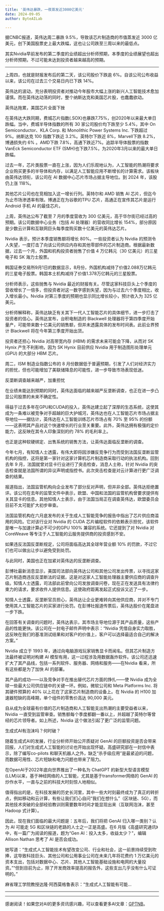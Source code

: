 ```yaml
---
title: '英伟达暴跌，一夜蒸发近3000亿美元'
date: 2024-09-05
author: ByteAILab

---
```


据CNBC报道，英伟达周二暴跌 9.5%，导致该芯片制造商的市值蒸发近 3000 亿美元，创下美国股票史上最大跌幅，这也让公司跌至三周以来的最低点。

其实Nvidia早前发布的第二季度的业绩超出分析师预期，本季度的业绩展望也超出分析师预期，不过可能未达到投资者越来越高的预期。

---
上周四，也就是财报发布后的第二天，该公司股价下跌逾 6%。自该公司公布收益以来，该公司在过去三个交易日内已下跌 14%。

英伟达的波动，充分表明投资者对推动今年股市大幅上涨的新兴人工智能技术愈加谨慎。而在英伟达动荡的同时，整个纳斯达克和美国芯片股，也蠢蠢欲动。

英伟达拖累，美国芯片全面下挫

在英伟达大跌同期，费城芯片指数(.SOX)也暴跌7.75%，创2020年以来最大单日跌幅。当中，费城半导体指数的所有 30 家公司股价均下跌至少 5.4%，其中 On Semiconductor、KLA Corp. 和 Monolithic Power Systems Inc. 下跌超过 9%。纳斯达克 100 指数下跌近 3.2%。英特尔下跌近 8%，Marvell下跌 8.2%，博通损失约 6% 。AMD下跌 7.8%，高通下跌近7%。追踪半导体股票的指数VanEck Semiconductor ETF (SMH)也下跌7.5%，为2020年3月以来的最大单日跌幅。

过去一年，芯片类股票一直在上涨，因为人们乐观地认为，人工智能的热潮将要求企业购买更多的半导体和内存，以满足人工智能应用不断增长的计算需求。该板块由英伟达领衔，该公司在 AI 数据中心芯片市场占据主导地位。到 2024 年，该股仍上涨 118%。

其他芯片公司也在竞相加入这一增长行列。英特尔和 AMD 销售 AI 芯片，但迄今为止市场渗透率有限。博通正在为谷歌的TPU 芯片，高通正在宣传其芯片是运行 Android 手机 AI 的最佳芯片。

上周，英伟达公布了截至 7 月的季度营收为 300 亿美元，高于华尔街已经过高的预期。该公司数据中心业务（包括 AI 处理器）的营收同比增长 154%，部分原因是少数云计算和互联网巨头每季度购买数十亿美元的英伟达芯片。

Nvidia 表示，预计本季度销售额将增长 80%。一些投资者认为 Nvidia 的预测令人失望，一度打击了向该公司供应内存和其他零部件的芯片制造商。根据最新数据，过去一个月，外国和机构投资者抛售了价值 4 万亿韩元（30 亿美元）的三星电子和 SK 海力士股票。

韩国证券交易所9月1日的数据显示，8月份，外国机构减持了价值2.088万亿韩元的三星电子股票。韩国本土机构减持了价值1.378万亿韩元的三星股票。

分析师表示，这些抛售与 Nvidia 最近的财报有关。尽管这家科技巨头上个季度的营收增长了一倍多，但投资者对这一数字感到失望，因为与过去六个季度相比，收入增长最小。Nvidia 对第三季度的预期也显示同比增长较小，预计收入为 325 亿美元。

分析师解释称，英伟达缺乏有关其下一代人工智能芯片的具体细节，进一步打击了投资者的信心。英伟达宣布，台积电制造的 Blackwell 处理器将于第四季度开始量产，可能带来数十亿美元的销售额，但并未透露具体的发布时间表。此前业界预计 Blackwell 将在今年第三季度开始出货。

投资者还担心 Nvidia 对高带宽内存 (HBM) 的需求未来可能会下降，从而对 SK Hynix 产生不利影响，因为 SK Hynix 目前供应 Nvidia 用于制造图形处理单元 (GPU) 的大部分 HBM 芯片。

周二，ISM 制造业指数公布的 8 月份数据低于普遍预期，引发了人们对经济实力的担忧，但也可能增加了美联储降息的可能性，进一步导致市场表现低迷。

反垄断调查越来越严，加重担忧

在业绩未能达到预期的同时，英伟达面临的越来越严反垄断调查，也正在进一步凸显公司股票的未来不确定性。

得益于过去多年在GPU和CUDA的投入，英伟达建立起了深厚的生态系统，这使其成为一条难以被竞争对手超越的巨大护城河，英伟达也在人工智能芯片市场占据主导地位——据估计，英伟达在人工智能训练芯片市场占有 70% 至 95% 的份额——这表明其产品对这个快速增长的行业至关重要。此外，英伟达拥有极强的定价能力，这反映在其令人印象深刻的约 78% 的毛利率上。

也正是这种软硬绑定、出售系统的销售方法，让英伟达面临反垄断的调查。

今年七月，有知情人士透露，有伟大即将因涉嫌反竞争行为而受到法国反垄断监管机构的指控，这将是第一家针对这家计算机芯片制造商采取行动的执法机构。回到去年 9 月，法国就曾对显卡行业进行了突击检查，消息人士称，针对 Nvidia 的突击检查就是法国所谓的异议声明或指控书。此次突击检查是对云计算进行更广泛调查的结果。

报道指出，法国监管机构向企业发布了部分反对声明，但并非全部。英伟达拒绝置评。该公司在去年的监管文件中表示，欧盟、中国和法国的监管机构曾要求提供有关其显卡的信息。其他知情人士表示，由于法国当局正在调查英伟达，欧盟委员会目前不太可能扩大初步审查。

法国监管机构在六月底发布的关于生成人工智能竞争的报告中指出了芯片供应商滥用的风险。它对该行业对 Nvidia 的 CUDA 芯片编程软件的依赖表示担忧，该软件是唯一与加速计算必不可少的GPU 100% 兼容的系统。它还提到了对 Nvidia 对 CoreWeave 等专注于人工智能的云服务提供商的投资感到不安。

如果违反法国反垄断规定，公司将面临高达其全球年营业额 10% 的罚款，不过它们也可以做出让步以避免受到处罚。

与此同时，美国也正在加紧对英伟达的反垄断调查。

彭博社最新消息显示，美国司法部向英伟达公司和其他公司发出传票，以寻找这家芯片制造商违反反垄断法的证据，这是对这家人工智能处理器主要供应商的调查升级。知情人士透露，司法部此前曾向公司发放调查问卷，现在正在发送具有法律约束力的请求，要求收件人提供信息。这使政府距离发起正式投诉又近了一步。

知情人士透露，反垄断官员担心，英伟达让企业更难转向其他供应商，并对不专门使用其人工智能芯片的买家进行处罚。在彭博社报道传票后，英伟达股价在尾盘进一步下跌。

在回答有关调查的问题时，英伟达表示，其市场主导地位源于其产品质量，这些产品的性能更快。该公司在一封电子邮件声明中表示：“Nvidia 凭借自身实力取胜，这反映在我们的基准测试结果和对客户的价值上，客户可以选择最适合自己的解决方案。”

Nvidia 成立于 1993 年，通过向电脑游戏玩家销售显卡而闻名。但其芯片制造方法最终被证明对构建 AI 模型有用，这一过程涉及用数据轰炸软件。该公司还迅速扩大了其产品线，包括一系列软件、服务器、网络和服务——在Nvidia 看来，所有这些都是为了加快 AI 的部署。

其产品的成功——以及竞争对手在推出替代芯片方面的挣扎——使 Nvidia 成为全球一些最大公司供应链中的关键一环。例如，微软公司和 Meta Platforms Inc. 将其硬件预算的 40% 以上花在了这家芯片制造商的设备上。在 Nvidia 的 H100 加速器短缺的高峰期，单个组件的零售价高达 90,000 美元。

自从成为全球最有价值的芯片制造商和人工智能支出热潮的主要受益者以来，Nvidia 一直受到监管审查。销售额每个季度都翻一番以上，并超越了英特尔等曾经的芯片领导者。如上所述，Nvidia 这个做法引起了更广泛的监管问题。

生成式AI有泡沫吗？何时破？

随着生成式AI的发展，行业分析师开始公开质疑对 GenAI 的巨额投资是否会带来回报，人们对生成式人工智能的讨论也开始出现怀疑。高盛研究部在一封信中表示，除了编写co-pilots 和聊天机器人之外，缺乏“杀手级应用”是最紧迫的问题，而数据可用性、芯片短缺和电力问题也带来了阻力。

在OpenAI于2022年底向世界推出了一种名为 ChatGPT 的新型大型语言模型 (LLM)以来，基于神经网络的人工智能，尤其是基于transformer网络的 GenAI 的炒作水平，一直与之前的科技大时刻惊人地相似。

值得指出的是，在科技发展的历史长河里，其中一些大时刻最终成为了真正的转折点，例如移动和云计算，有些让我们扪心自问“我们在想什么”（区块链、5G），而其他技术突破的全部经验教训则需要数年时间才能显现出来（互联网泡沫，甚至Hadoop 式计算）。

因此，现在我们面临的最大问题是：五年后，我们将把 GenAI 归入哪一类别？认为 AI 可能走 5G 和区块链的老路的人士之一正是高盛。在6 月版《高盛研究通讯》中，有一篇广为阅读的报道，题为“Gen AI：投入太多，收益太少？”，编辑 Allison Nathan 思考了 AI 是否会成功。

她写道：“生成式人工智能技术有望改变公司、行业和社会，这一前景持续受到吹捧，这导致科技巨头、其他公司和公用事业公司在未来几年将花费约 1 万亿美元的资本支出，包括对数据中心、芯片、其他人工智能基础设施和电网的大量投资。”“但到目前为止，除了开发商效率提高的报告外，这些支出几乎没有什么可证明的。”

麻省理工学院教授达隆·阿西莫格鲁表示：“生成式人工智能有可能...

---
---
感谢阅读！如果您对AI的更多资讯感兴趣，可以查看更多AI文章：[GPTNB](https://gptnb.com)。